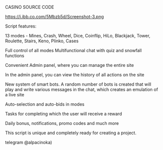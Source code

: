 CASINO SOURCE CODE

https://i.ibb.co.com/5Mbzb5d/Screenshot-3.png

Script features:

13 modes - Mines, Crash, Wheel, Dice, Coinflip, HiLo, Blackjack, Tower, Roulette, Stairs, Keno, Plinko, Cases

Full control of all modes
Multifunctional chat with quiz and snowfall functions

Convenient Admin panel, where you can manage the entire site

In the admin panel, you can view the history of all actions on the site

New system of smart bots. A random number of bots is created that will play and write various messages in the chat, which creates an emulation of a live site

Auto-selection and auto-bids in modes

Tasks for completing which the user will receive a reward

Daily bonus, notifications, promo codes and much more

This script is unique and completely ready for creating a project.

telegram @alpacinoka)

